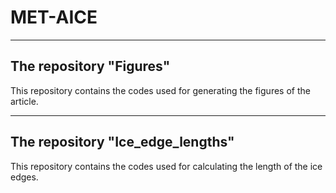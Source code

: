 # MET-AICE

----------------------------------------------------------------------------------------------
The repository "Figures"
----------------------------------------------------------------------------------------------
This repository contains the codes used for generating the figures of the article.

----------------------------------------------------------------------------------------------
The repository "Ice_edge_lengths"
----------------------------------------------------------------------------------------------
This repository contains the codes used for calculating the length of the ice edges.
